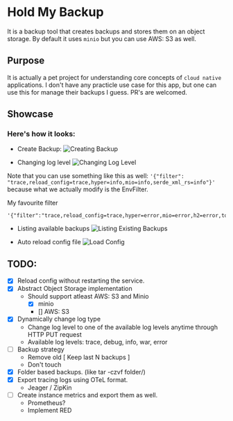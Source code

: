 # Hold My Backup

It is a backup tool that creates backups and stores them on an object storage. By default it uses `minio` but you can use AWS: S3 as well.

## Purpose

It is actually a pet project for understanding core concepts of `cloud native` applications. I don't have any
practicle use case for this app, but one can use this for manage their backups I guess. PR's are welcomed.

## Showcase

### Here's how it looks:

- Create Backup:
![Creating Backup](https://i.imgur.com/3rQVgec.gif)

- Changing log level
![Changing Log Level](https://i.imgur.com/PztUv9C.gif)

Note that you can use something like this as well: `'{"filter": "trace,reload_config=trace,hyper=info,mio=info,serde_xml_rs=info"}'` because what we actually modify is the EnvFilter.

My favourite filter
```
'{"filter":"trace,reload_config=trace,hyper=error,mio=error,h2=error,tonic=error,serde_xml_rs=error"}'
```

- Listing available backups
![Listing Existing Backups](https://i.imgur.com/ajBxGC8.gif)

- Auto reload config file
![Load Config](https://i.imgur.com/pZin58E.gif)

## TODO:
- [x] Reload config without restarting the service.
- [x] Abstract Object Storage implementation
   - Should support atleast AWS: S3 and Minio
     - [x] minio
     - [] AWS: S3
- [x] Dynamically change log type
  - Change log level to one of the available log levels anytime through HTTP PUT request
  - Available log levels: trace, debug, info, war, error
- [ ] Backup strategy
  - Remove old [ Keep last N backups ]
  - Don't touch
- [x] Folder based backups. (like tar -czvf folder/)
- [x] Export tracing logs using OTeL format.
  - Jeager / ZipKin
- [ ] Create instance metrics and export them as well.
  - Prometheus?
  - Implement RED
